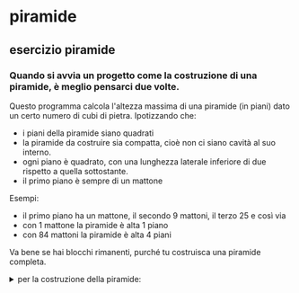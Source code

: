 # piramide
## esercizio piramide
### Quando si avvia un progetto come la costruzione di una piramide, è meglio pensarci due volte.
Questo programma calcola l'altezza massima di una piramide (in piani) dato un certo numero di cubi di pietra.
Ipotizzando che:

- i piani della piramide siano quadrati
- la piramide da costruire sia compatta, cioè non ci siano cavità al suo interno. 
- ogni piano è quadrato, con una lunghezza laterale inferiore di due rispetto a quella sottostante.
- il primo piano è sempre di un mattone

Esempi:

- il primo piano ha un mattone, il secondo 9 mattoni, il terzo 25 e così via
- con 1 mattone la piramide è alta 1 piano
- con 84 mattoni la piramide è alta 4 piani

Va bene se hai blocchi rimanenti, purché tu costruisca una piramide completa.



<details>
       <summary>per la costruzione della piramide:</summary>
       ```
public static int Piani( int mattoni )
       {
            int q = 1;
            int i;
            int risultato = 0;
            if(mattoni<=0){
                return 0;
            }

            for (i = 0; risultato < mattoni;i++){
                risultato=q*q;
                q += 2;
                mattoni -= risultato;
            
            }
            if(mattoni<0){
                return i-1;
            }
            
            return i;
        }


```
                           
</details>

<details>
       <summary>per il conteggio dei mattoni restanti:</summary>
       ```
public static int Piani( int mattoni )
       {
            int q = 1;
            int i;
            int risultato = 0;
            if(mattoni<=0){
                return 0;
            }

            for (i = 0; risultato < mattoni;i++){
                risultato=q*q;
                q += 2;
                mattoni -= risultato;
            
            }
            if(mattoni<0){
                return i-1;
            }
            
            return i;
        }


```
                           
</details>
